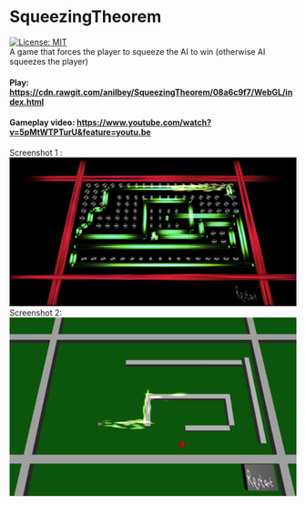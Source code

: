 # SqueezingTheorem
[![License: MIT](https://img.shields.io/badge/License-MIT-green.svg)](https://opensource.org/licenses/MIT)
<br>
A game that forces the player to squeeze the AI to win (otherwise AI squeezes the player)

#### Play: https://cdn.rawgit.com/anilbey/SqueezingTheorem/08a6c9f7/WebGL/index.html
#### Gameplay video: https://www.youtube.com/watch?v=5pMtWTPTurU&feature=youtu.be

Screenshot 1 : 
![screenshot1](https://github.com/anilbey/SqueezingTheorem/blob/master/screenshots/game_play_sc1.png "Gameplay-1")
Screenshot 2:
![screenshot2](https://github.com/anilbey/SqueezingTheorem/blob/master/screenshots/game_play_sc2.png "Gameplay-2")

